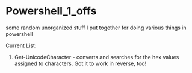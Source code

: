 # Powershell_1_offs
some random unorganized stuff I put together for doing various things in powershell

Current List:
1. Get-UnicodeCharacter - converts and searches for the hex values assigned to characters. Got it to work in reverse, too!
